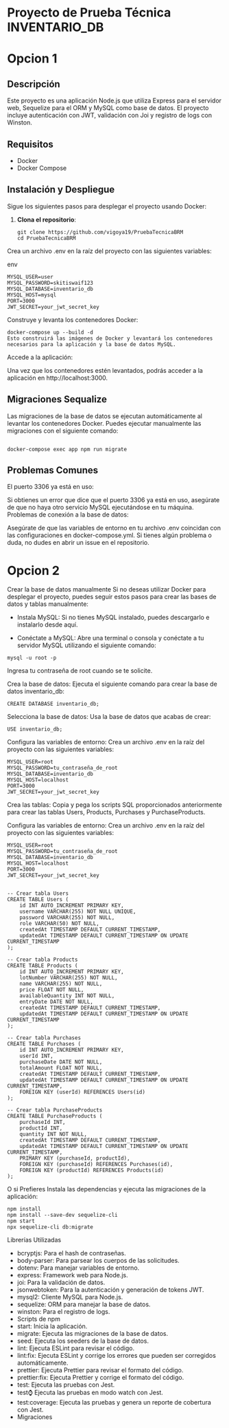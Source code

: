 
# Proyecto de Prueba Técnica INVENTARIO_DB
# Opcion 1

## Descripción

Este proyecto es una aplicación Node.js que utiliza Express para el servidor web, Sequelize para el ORM y MySQL como base de datos. El proyecto incluye autenticación con JWT, validación con Joi y registro de logs con Winston.

## Requisitos

- Docker
- Docker Compose

## Instalación y Despliegue

Sigue los siguientes pasos para desplegar el proyecto usando Docker:

1. **Clona el repositorio**:

   ```
   git clone https://github.com/vigoya19/PruebaTecnicaBRM
   cd PruebaTecnicaBRM
Crea un archivo .env en la raíz del proyecto con las siguientes variables:

env
```
MYSQL_USER=user
MYSQL_PASSWORD=skitiswaif123
MYSQL_DATABASE=inventario_db
MYSQL_HOST=mysql
PORT=3000
JWT_SECRET=your_jwt_secret_key
```

Construye y levanta los contenedores Docker:

```
docker-compose up --build -d
Esto construirá las imágenes de Docker y levantará los contenedores necesarios para la aplicación y la base de datos MySQL.
```



Accede a la aplicación:

Una vez que los contenedores estén levantados, podrás acceder a la aplicación en http://localhost:3000.

## Migraciones Sequalize
Las migraciones de la base de datos se ejecutan automáticamente al levantar los contenedores Docker. Puedes ejecutar manualmente las migraciones con el siguiente comando:

```

docker-compose exec app npm run migrate

```
## Problemas Comunes
El puerto 3306 ya está en uso:

Si obtienes un error que dice que el puerto 3306 ya está en uso, asegúrate de que no haya otro servicio MySQL ejecutándose en tu máquina.
Problemas de conexión a la base de datos:

Asegúrate de que las variables de entorno en tu archivo .env coincidan con las configuraciones en docker-compose.yml.
Si tienes algún problema o duda, no dudes en abrir un issue en el repositorio.


# Opcion 2

Crear la base de datos manualmente
Si no deseas utilizar Docker para desplegar el proyecto, puedes seguir estos pasos para crear las bases de datos y tablas manualmente:

* Instala MySQL: Si no tienes MySQL instalado, puedes descargarlo e instalarlo desde aquí.

* Conéctate a MySQL: Abre una terminal o consola y conéctate a tu servidor MySQL utilizando el siguiente comando:


```
mysql -u root -p
```
Ingresa tu contraseña de root cuando se te solicite.

Crea la base de datos: Ejecuta el siguiente comando para crear la base de datos inventario_db:

```
CREATE DATABASE inventario_db;
```
Selecciona la base de datos: Usa la base de datos que acabas de crear:

```
USE inventario_db;
```


Configura las variables de entorno: Crea un archivo .env en la raíz del proyecto con las siguientes variables:

```
MYSQL_USER=root
MYSQL_PASSWORD=tu_contraseña_de_root
MYSQL_DATABASE=inventario_db
MYSQL_HOST=localhost
PORT=3000
JWT_SECRET=your_jwt_secret_key
```


Crea las tablas: Copia y pega los scripts SQL proporcionados anteriormente para crear las tablas Users, Products, Purchases y PurchaseProducts.

Configura las variables de entorno: Crea un archivo .env en la raíz del proyecto con las siguientes variables:

```
MYSQL_USER=root
MYSQL_PASSWORD=tu_contraseña_de_root
MYSQL_DATABASE=inventario_db
MYSQL_HOST=localhost
PORT=3000
JWT_SECRET=your_jwt_secret_key
```


```

-- Crear tabla Users
CREATE TABLE Users (
    id INT AUTO_INCREMENT PRIMARY KEY,
    username VARCHAR(255) NOT NULL UNIQUE,
    password VARCHAR(255) NOT NULL,
    role VARCHAR(50) NOT NULL,
    createdAt TIMESTAMP DEFAULT CURRENT_TIMESTAMP,
    updatedAt TIMESTAMP DEFAULT CURRENT_TIMESTAMP ON UPDATE CURRENT_TIMESTAMP
);

-- Crear tabla Products
CREATE TABLE Products (
    id INT AUTO_INCREMENT PRIMARY KEY,
    lotNumber VARCHAR(255) NOT NULL,
    name VARCHAR(255) NOT NULL,
    price FLOAT NOT NULL,
    availableQuantity INT NOT NULL,
    entryDate DATE NOT NULL,
    createdAt TIMESTAMP DEFAULT CURRENT_TIMESTAMP,
    updatedAt TIMESTAMP DEFAULT CURRENT_TIMESTAMP ON UPDATE CURRENT_TIMESTAMP
);

-- Crear tabla Purchases
CREATE TABLE Purchases (
    id INT AUTO_INCREMENT PRIMARY KEY,
    userId INT,
    purchaseDate DATE NOT NULL,
    totalAmount FLOAT NOT NULL,
    createdAt TIMESTAMP DEFAULT CURRENT_TIMESTAMP,
    updatedAt TIMESTAMP DEFAULT CURRENT_TIMESTAMP ON UPDATE CURRENT_TIMESTAMP,
    FOREIGN KEY (userId) REFERENCES Users(id)
);

-- Crear tabla PurchaseProducts
CREATE TABLE PurchaseProducts (
    purchaseId INT,
    productId INT,
    quantity INT NOT NULL,
    createdAt TIMESTAMP DEFAULT CURRENT_TIMESTAMP,
    updatedAt TIMESTAMP DEFAULT CURRENT_TIMESTAMP ON UPDATE CURRENT_TIMESTAMP,
    PRIMARY KEY (purchaseId, productId),
    FOREIGN KEY (purchaseId) REFERENCES Purchases(id),
    FOREIGN KEY (productId) REFERENCES Products(id)
);
```

O si Prefieres Instala las dependencias y ejecuta las migraciones de la aplicación:
```
npm install
npm install --save-dev sequelize-cli
npm start
npx sequelize-cli db:migrate

```




Librerías Utilizadas
* bcryptjs: Para el hash de contraseñas.
* body-parser: Para parsear los cuerpos de las solicitudes.
* dotenv: Para manejar variables de entorno.
* express: Framework web para Node.js.
* joi: Para la validación de datos.
* jsonwebtoken: Para la autenticación y generación de tokens JWT.
* mysql2: Cliente MySQL para Node.js.
* sequelize: ORM para manejar la base de datos.
* winston: Para el registro de logs.
* Scripts de npm
* start: Inicia la aplicación.
* migrate: Ejecuta las migraciones de la base de datos.
* seed: Ejecuta los seeders de la base de datos.
* lint: Ejecuta ESLint para revisar el código.
* lint:fix: Ejecuta ESLint y corrige los errores que pueden ser corregidos automáticamente.
* prettier: Ejecuta Prettier para revisar el formato del código.
* prettier:fix: Ejecuta Prettier y corrige el formato del código.
* test: Ejecuta las pruebas con Jest.
* test:watch: Ejecuta las pruebas en modo watch con Jest.
* test:coverage: Ejecuta las pruebas y genera un reporte de cobertura con Jest.
* Migraciones
